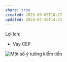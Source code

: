 ```yaml
---
share: true
created: 2023-09-05T16:17
updated: 2024-07-28T14:21
---
```

Lợi ích:
- Vay CEP

![Một số ý tưởng kiếm tiền](./Gi%C3%BAp%20nhau%20tho%C3%A1t%20n%E1%BB%A3/T%E1%BA%A1o%20sinh%20k%E1%BA%BF,%20thu%20nh%E1%BA%ADp,%20d%C3%B2ng%20ti%E1%BB%81n.md#Đầu%20tư,%20kinh%20doanh,%20bán%20hàng)